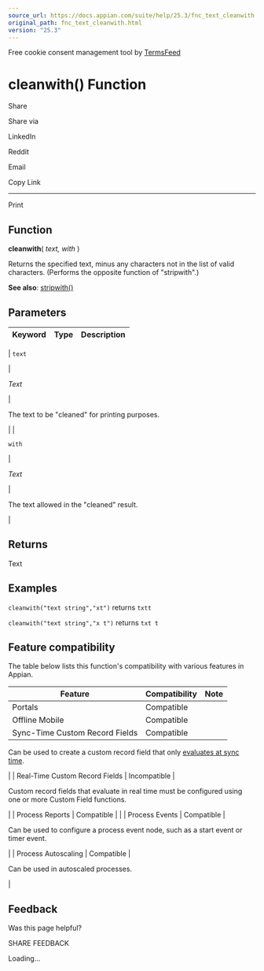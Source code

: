 ```yaml
---
source_url: https://docs.appian.com/suite/help/25.3/fnc_text_cleanwith.html
original_path: fnc_text_cleanwith.html
version: "25.3"
---
```


Free cookie consent management tool by [TermsFeed](https://www.termsfeed.com/)

# cleanwith() Function

Share

Share via

LinkedIn

Reddit

Email

Copy Link

* * *

Print

## Function

**cleanwith**( _text, with_ )

Returns the specified text, minus any characters not in the list of valid characters. (Performs the opposite function of "stripwith".)

**See also**: [stripwith()](fnc_text_stripwith.html)

## Parameters

| Keyword | Type | Description |
| --- | --- | --- |
|
`text`

 |

_Text_

 |

The text to be "cleaned" for printing purposes.

 |
|

`with`

 |

_Text_

 |

The text allowed in the "cleaned" result.

 |

## Returns

Text

## Examples

`cleanwith("text string","xt")` returns `txtt`

`cleanwith("text string","x t")` returns `txt t`

## Feature compatibility

The table below lists this function's compatibility with various features in Appian.

| Feature | Compatibility | Note |
| --- | --- | --- |
| Portals | Compatible |  |
| Offline Mobile | Compatible |  |
| Sync-Time Custom Record Fields | Compatible |
Can be used to create a custom record field that only [evaluates at sync time](custom-record-fields.html#prodlink-sync-time-evaluations).

 |
| Real-Time Custom Record Fields | Incompatible |

Custom record fields that evaluate in real time must be configured using one or more Custom Field functions.

 |
| Process Reports | Compatible |  |
| Process Events | Compatible |

Can be used to configure a process event node, such as a start event or timer event.

 |
| Process Autoscaling | Compatible |

Can be used in autoscaled processes.

 |

## Feedback

Was this page helpful?

SHARE FEEDBACK

Loading...